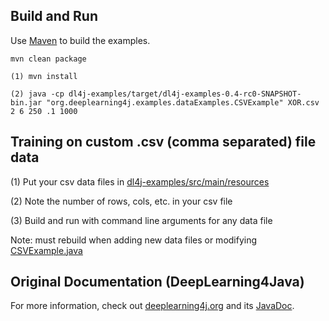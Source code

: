 ## Build and Run

Use [Maven](https://maven.apache.org/) to build the examples. 

```
mvn clean package
```
```
(1) mvn install

(2) java -cp dl4j-examples/target/dl4j-examples-0.4-rc0-SNAPSHOT-bin.jar "org.deeplearning4j.examples.dataExamples.CSVExample" XOR.csv 2 6 250 .1 1000
```
## Training on custom .csv (comma separated) file data
(1) Put your csv data files in [dl4j-examples/src/main/resources](https://github.com/jsa41394/DeepLearning4Java-CSV-Data-Eg/tree/master/dl4j-examples/src/main/resources)

(2) Note the number of rows, cols, etc. in your csv file

(3) Build and run with command line arguments for any data file

Note: must rebuild when adding new data files or modifying [CSVExample.java](https://github.com/jsa41394/DeepLearning4Java-CSV-Data-Eg/blob/master/dl4j-examples/src/main/java/org/deeplearning4j/examples/dataExamples/CSVExample.java)



## Original Documentation (DeepLearning4Java)
For more information, check out [deeplearning4j.org](http://deeplearning4j.org/) and its [JavaDoc](http://deeplearning4j.org/doc/).

